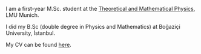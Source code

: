 I am a first-year M.Sc. student at the [Theoretical and Mathematical Physics](https://www.theorie.physik.uni-muenchen.de/TMP/), LMU Munich.

I did my B.Sc (double degree in Physics and Mathematics) at Boğaziçi University, İstanbul.

My CV can be found [here](https://github.com/uzeyirsc/uzeyirsc.github.io/blob/main/assets/cv.pdf).
